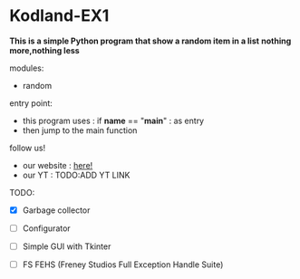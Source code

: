 # Kodland-EX1

**This is a simple Python program that show a random item in a list** 
****nothing more,nothing less****

modules:
  - random

entry point:
  - this program uses : if __name__ == "__main__" : as entry
  - then jump to the main function

follow us!
  - our website : [here!](www.studios.freney.com)
  - our YT      : TODO:ADD YT LINK

TODO:
  - [X] Garbage collector
  - [ ] Configurator
  - [ ] Simple GUI with Tkinter
  - [ ] FS FEHS (Freney Studios Full Exception Handle Suite)
  
